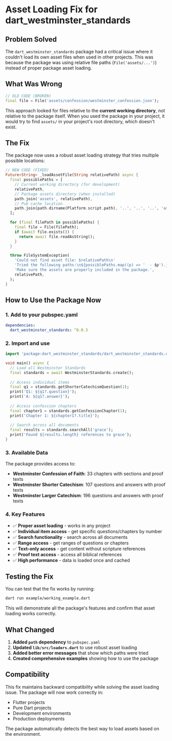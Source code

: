 # Asset Loading Fix for dart_westminster_standards

## Problem Solved

The `dart_westminster_standards` package had a critical issue where it couldn't load its own asset files when used in other projects. This was because the package was using relative file paths (`File('assets/...')`) instead of proper package asset loading.

## What Was Wrong

```dart
// OLD CODE (BROKEN)
final file = File('assets/confession/westminster_confession.json');
```

This approach looked for files relative to the **current working directory**, not relative to the package itself. When you used the package in your project, it would try to find `assets/` in your project's root directory, which doesn't exist.

## The Fix

The package now uses a robust asset loading strategy that tries multiple possible locations:

```dart
// NEW CODE (FIXED)
Future<String> _loadAssetFile(String relativePath) async {
  final possiblePaths = [
    // Current working directory (for development)
    relativePath,
    // Package assets directory (when installed)
    path.join('assets', relativePath),
    // Pub cache location
    path.join(path.dirname(Platform.script.path), '..', '..', '..', 'assets', relativePath),
  ];

  for (final filePath in possiblePaths) {
    final file = File(filePath);
    if (await file.exists()) {
      return await file.readAsString();
    }
  }

  throw FileSystemException(
    'Could not find asset file: $relativePath\n'
    'Tried the following paths:\n${possiblePaths.map((p) => '  - $p').join('\n')}\n'
    'Make sure the assets are properly included in the package.',
    relativePath,
  );
}
```

## How to Use the Package Now

### 1. Add to your pubspec.yaml

```yaml
dependencies:
  dart_westminster_standards: ^0.0.3
```

### 2. Import and use

```dart
import 'package:dart_westminster_standards/dart_westminster_standards.dart';

void main() async {
  // Load all Westminster Standards
  final standards = await WestminsterStandards.create();
  
  // Access individual items
  final q1 = standards.getShorterCatechismQuestion(1);
  print('Q1: ${q1?.question}');
  print('A: ${q1?.answer}');
  
  // Access confession chapters
  final chapter1 = standards.getConfessionChapter(1);
  print('Chapter 1: ${chapter1?.title}');
  
  // Search across all documents
  final results = standards.searchAll('grace');
  print('Found ${results.length} references to grace');
}
```

### 3. Available Data

The package provides access to:

- **Westminster Confession of Faith**: 33 chapters with sections and proof texts
- **Westminster Shorter Catechism**: 107 questions and answers with proof texts
- **Westminster Larger Catechism**: 196 questions and answers with proof texts

### 4. Key Features

- ✅ **Proper asset loading** - works in any project
- ✅ **Individual item access** - get specific questions/chapters by number
- ✅ **Search functionality** - search across all documents
- ✅ **Range access** - get ranges of questions or chapters
- ✅ **Text-only access** - get content without scripture references
- ✅ **Proof text access** - access all biblical references
- ✅ **High performance** - data is loaded once and cached

## Testing the Fix

You can test that the fix works by running:

```bash
dart run example/working_example.dart
```

This will demonstrate all the package's features and confirm that asset loading works correctly.

## What Changed

1. **Added `path` dependency** to `pubspec.yaml`
2. **Updated `lib/src/loaders.dart`** to use robust asset loading
3. **Added better error messages** that show which paths were tried
4. **Created comprehensive examples** showing how to use the package

## Compatibility

This fix maintains backward compatibility while solving the asset loading issue. The package will now work correctly in:
- Flutter projects
- Pure Dart projects
- Development environments
- Production deployments

The package automatically detects the best way to load assets based on the environment. 